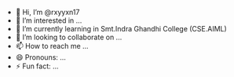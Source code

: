 - 👋 Hi, I’m @rxyyxn17
- 👀 I’m interested in ...
- 🌱 I’m currently learning in Smt.Indra Ghandhi College (CSE.AIML)
- 💞️ I’m looking to collaborate on ...
- 📫 How to reach me ...
- 😄 Pronouns: ...
- ⚡ Fun fact: ...

<!---
rxyyxn17/rxyyxn17 is a ✨ special ✨ repository because its `README.md` (this file) appears on your GitHub profile.
You can click the Preview link to take a look at your changes.
--->
